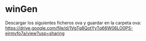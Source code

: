 # winGen

Descargar los siguientes ficheros ova y guardar en la carpeta ova:
https://drive.google.com/file/d/1VgTg8QotYyTq66W06LO0PS-ejrmvfo7a/view?usp=sharing
